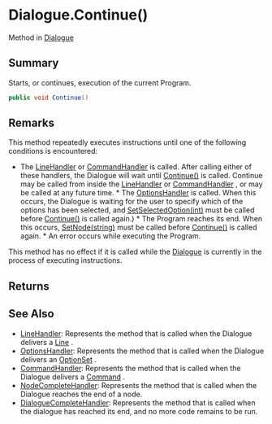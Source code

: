 # Dialogue.Continue()

Method in [Dialogue](/api/csharp/yarn.dialogue.md)

## Summary


Starts, or continues, execution of the current Program.


```csharp
public void Continue()
```

## Remarks


This method repeatedly executes instructions until one of the
following conditions is encountered:

* The  <a href="yarn.dialogue.linehandler.md">LineHandler</a>  or  <a href="yarn.dialogue.commandhandler.md">CommandHandler</a> 
is called. After calling either of these handlers, the Dialogue
will wait until  <a href="yarn.dialogue.continue.md">Continue()</a>  is called. Continue may
be called from inside the  <a href="yarn.dialogue.linehandler.md">LineHandler</a>  or  <a href="yarn.dialogue.commandhandler.md">CommandHandler</a> , or may be called at any future time. *
The  <a href="yarn.dialogue.optionshandler.md">OptionsHandler</a>  is called. When this occurs,
the Dialogue is waiting for the user to specify which of the
options has been selected, and  <a href="yarn.dialogue.setselectedoption.md">SetSelectedOption(int)</a>  must be called before  <a href="yarn.dialogue.continue.md">Continue()</a>  is called again.) * The Program reaches its
end. When this occurs,  <a href="yarn.dialogue.setnode.md">SetNode(string)</a>  must be
called before  <a href="yarn.dialogue.continue.md">Continue()</a>  is called again. * An
error occurs while executing the Program.

This method has no effect if it is called while the  <a href="yarn.dialogue.md">Dialogue</a>  is currently in the process of executing
instructions.


## Returns



## See Also

* [LineHandler](/api/csharp/yarn.linehandler.md): Represents the method that is called when the Dialogue delivers a <a href="yarn.line.md">Line</a> .
* [OptionsHandler](/api/csharp/yarn.optionshandler.md): Represents the method that is called when the Dialogue delivers an <a href="yarn.optionset.md">OptionSet</a> .
* [CommandHandler](/api/csharp/yarn.commandhandler.md): Represents the method that is called when the Dialogue delivers a <a href="yarn.command.md">Command</a> .
* [NodeCompleteHandler](/api/csharp/yarn.nodecompletehandler.md): Represents the method that is called when the Dialogue reaches the end of a node.
* [DialogueCompleteHandler](/api/csharp/yarn.dialoguecompletehandler.md): Represents the method that is called when the dialogue has reached its end, and no more code remains to be run.

